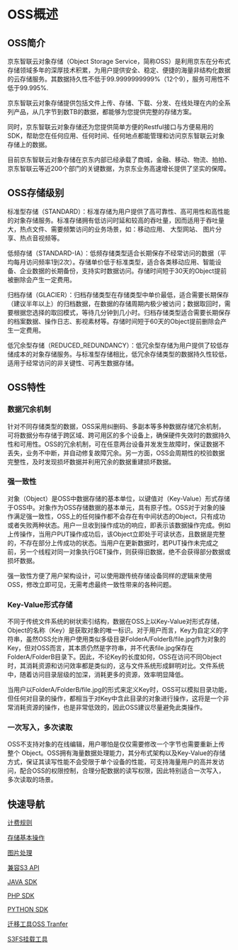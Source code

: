 # OSS概述

## OSS简介

京东智联云对象存储（Object Storage Service，简称OSS）是利用京东在分布式存储领域多年的深厚技术积累，为用户提供安全、稳定、便捷的海量非结构化数据的云存储服务。其数据持久性不低于99.9999999999%（12个9），服务可用性不低于99.995%.

京东智联云对象存储提供包括文件上传、存储、下载、分发、在线处理在内的全系列产品，从几字节到数TB的数据，都能够为您提供完整的存储方案。

同时，京东智联云对象存储还为您提供简单方便的Restful接口与方便易用的SDK，帮助您在任何应用、任何时间、任何地点都能管理和访问京东智联云对象存储上的数据。

目前京东智联云对象存储在京东内部已经承载了商城，金融、移动、物流、拍拍、京东智联云等近200个部门的关键数据，为京东业务高速增长提供了坚实的保障。

## OSS存储级别

标准型存储（STANDARD）：标准存储为用户提供了高可靠性、高可用性和高性能的对象存储服务。标准存储拥有低访问时延和较高的吞吐量，因而适用于吞吐量大，热点文件、需要频繁访问的业务场景，如：移动应用、 大型网站、 图片分享、热点音视频等。

低频存储（STANDARD-IA）：低频存储类型适合长期保存不经常访问的数据（平均每月访问频率1到2次）。存储单价低于标准类型，适合各类移动应用、智能设备、企业数据的长期备份，支持实时数据访问。存储时间短于30天的Object提前被删除会产生一定费用。

归档存储（GLACIER）：归档存储类型在存储类型中单价最低，适合需要长期保存（建议半年以上）的归档数据，在数据的存储周期内极少被访问；数据取回时，需要根据您选择的取回模式，等待几分钟到几小时。归档存储类型适合需要长期保存的档案数据、操作日志、影视素材等。存储时间短于60天的Object提前删除会产生一定费用。

低冗余型存储（REDUCED_REDUNDANCY）：低冗余型存储为用户提供了较低存储成本的对象存储服务。与标准型存储相比，低冗余存储类型的数据持久性较低，适用于经常访问的非关键性、可再生数据存储。

## OSS特性

### 数据冗余机制

针对不同存储类型的数据，OSS采用纠删码、多副本等多种数据存储冗余机制，可将数据分布存储于跨区域、跨可用区的多个设备上，确保硬件失效时的数据持久性和可用性。OSS的冗余机制，可在任意两台设备并发发生故障时，保证数据不丢失，业务不中断，并自动修复故障冗余。另一方面，OSS会周期性的校验数据完整性，及时发现损坏数据并利用冗余的数据重建损坏数据。

### 强一致性

对象（Object）是OSS中数据存储的基本单位，以键值对（Key-Value）形式存储于OSS中。对象作为OSS存储数据的基本单元，具有原子性。OSS对于对象的操作满足强一致性，OSS上的任何操作都不会存在有中间状态的Object，只有成功或者失败两种状态。用户一旦收到操作成功的响应，即表示该数据操作完成。例如上传操作，当用户PUT操作成功后，该Object立即处于可读状态，且数据是完整的，不存在部分上传成功的状态。当用户在更新数据时，若PUT操作未完成之前，另一个线程对同一对象执行GET操作，则获得旧数据，绝不会获得部分数据或损坏数据。

强一致性方便了用户架构设计，可以使用跟传统存储设备同样的逻辑来使用OSS，修改立即可见，无需考虑最终一致性带来的各种问题。

### Key-Value形式存储

不同于传统文件系统的树状索引结构，数据在OSS上以Key-Value对形式存储，Object的名称（Key）是获取对象的唯一标识。对于用户而言，Key为自定义的字符串，虽然OSS允许用户使用类似多级目录FolderA/FolderB/file.jpg作为对象的Key，但对OSS而言，其本质仍然是字符串，并不代表file.jpg保存在FolderA/FolderB目录下。因此，不论Key的长度如何，OSS在访问不同Object时，其消耗资源和访问效率都是类似的，这与文件系统形成鲜明对比。文件系统中，随着访问目录层级的加深，消耗更多的资源，效率明显降低。

当用户以FolderA/FolderB/file.jpg的形式来定义Key时，OSS可以模拟目录功能，但任何对目录的操作，都相当于对Key中含此目录的对象进行操作，这将是一个非常消耗资源的操作，也是非常低效的，因此OSS建议尽量避免此类操作。

### 一次写入，多次读取

OSS不支持对象的在线编辑，用户哪怕是仅仅需要修改一个字节也需要重新上传整个 Object。OSS拥有海量数据处理能力，其分布式架构以及Key-Value的存储方式，保证其读写性能不会受限于单个设备的性能，可支持海量用户的高并发访问，配合OSS的权限控制，合理分配数据的读写权限，因此特别适合一次写入，多次读取的场景。



## 快速导航

[计费规则](../Pricing/Billing-Rules.md) 

[存储基本操作](../Operation-Guide/Sign-Up-Service-2.md)

[图片处理](../Operation-Guide/Image-Service-Guide/Introduction-1.md)

[兼容S3 API](../API-Reference-S3-Compatible/Introduction-2.md)

[JAVA SDK](https://docs.jdcloud.com/cn/object-storage-service/installation-s3)

[PHP SDK](../API-Reference-S3-Compatible/Compatibility-Tools/SDK-PHP.md)

[PYTHON SDK](../API-Reference-S3-Compatible/Compatibility-Tools/SDK-Python.md)

[迁移工具OSS Tranfer](../Best-Practices/Data-Migration-Tool.md)

[S3FS挂载工具](../Best-Practices/S3fs.md)
